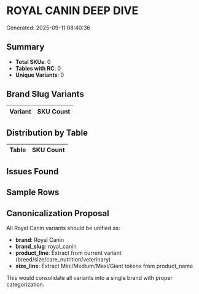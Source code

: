 # ROYAL CANIN DEEP DIVE

Generated: 2025-09-11 08:40:36

## Summary

- **Total SKUs**: 0
- **Tables with RC**: 0
- **Unique Variants**: 0

## Brand Slug Variants

| Variant | SKU Count |
|---------|-----------|


## Distribution by Table

| Table | SKU Count |
|-------|-----------|

## Issues Found


## Sample Rows



## Canonicalization Proposal

All Royal Canin variants should be unified as:
- **brand**: Royal Canin
- **brand_slug**: royal_canin
- **product_line**: Extract from current variant (breed/size/care_nutrition/veterinary)
- **size_line**: Extract Mini/Medium/Maxi/Giant tokens from product_name

This would consolidate all variants into a single brand with proper categorization.
